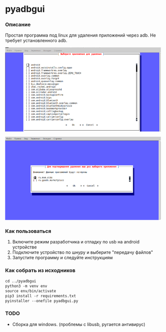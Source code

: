 # pyadbgui

### Описание

Простая программа под linux для удаления приложений через adb. Не требует установленного adb.

![screen1](https://github.com/zella/pyadbgui/blob/main/screenshots/1.png)

![screen2](https://github.com/zella/pyadbgui/blob/main/screenshots/2.png)

### Как пользоваться

1. Включите режим разработчика и отладку по usb на android устройстве
2. Подключите устройство по шнуру и выберите "передачу файлов"
3. Запустите программу и следуйте инструкциям


### Как собрать из исходников

```
cd ../pyadbgui
python3 -m venv env
source env/bin/activate
pip3 install -r requirements.txt
pyinstaller --onefile pyadbgui.py
```


### TODO
* Сборка для windows. (проблемы с libusb, ругается антивирус)
